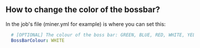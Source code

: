 
## How to change the color of the bossbar?

In the job's file (miner.yml for example) is where you can set this:
```yaml
  # [OPTIONAL] The colour of the boss bar: GREEN, BLUE, RED, WHITE, YELLOW, PINK, PURPLE.
  BossBarColour: WHITE
```
